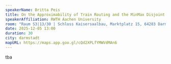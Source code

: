 ```yaml
---
speakerName: Britta Peis
title: On the Approximability of Train Routing and the MinMax Disjoint Paths Problem
speakerAffiliation: RWTH Aachen University
room: "Raum S3|13/30 | Schloss Kaisersaalbau, Marktplatz 15, 64283 Darmstadt"
date: 2025-12-05 13:00
duration: 30
city: darmstadt
mapURL: https://maps.app.goo.gl/cQd2XPLfYMWVdMAn6
---
```

tba


